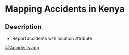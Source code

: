 # Mapping Accidents in Kenya

## Description

- Report accidents with location attribute

[![Accidents app]('static/accidents.png')](https://www.youtube.com/watch?v=pM1moK0JSQc&t=30s "Accidents app")
